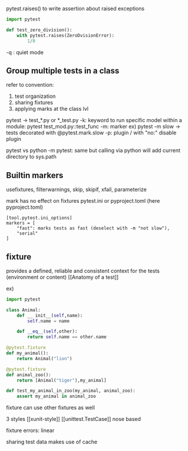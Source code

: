 pytest.raises() to write assertion about raised exceptions
```python
import pytest

def test_zero_division():
	with pytest.raises(ZeroDvisionError):
		1/0
```

-q : quiet mode

## Group multiple tests in a class
refer to convention:
1. test organization
2. sharing fixtures
3. applying marks at the class lvl

pytest -> test_*.py or *_test.py
-k: keyword
to run specific model within a module: pytest test_mod.py::test_func
-m: marker ex) pytest -m slow -> tests decorated with @pytest.mark.slow
-p: plugin / with "no:" disable plugin

pytest vs python -m pytest: same but calling via python will add current directory to sys.path

## Builtin markers
usefixtures, filterwarnings, skip, skipif, xfail, parameterize

mark has no effect on fixtures
pytest.ini or pyproject.toml (here pyproject.toml)
```
[tool.pytest.ini_options]
markers = [
	"fast": marks tests as fast (deselect with -m "not slow"),
	"serial"
]
```

## fixture
provides a defined, reliable and consistent context for the tests (environment or content)
[[Anatomy of a test]]

ex)
```python
import pytest

class Animal:
	def __ init__(self,name):
		self.name = name

	def __eq__(self,other):
		return self.name == other.name

@pytest.fixture
def my_animal():
	return Animal("lion")

@pytest.fixture
def animal_zoo():
	return [Animal("tiger"),my_animal]

def test_my_animal_in_zoo(my_animal, animal_zoo):
	assert my_animal in animal_zoo

```

fixture can use other fixtures as well

3 styles
[[xunit-style]]
[[unittest.TestCase]]
nose based

fixture errors: linear

sharing test data makes use of cache